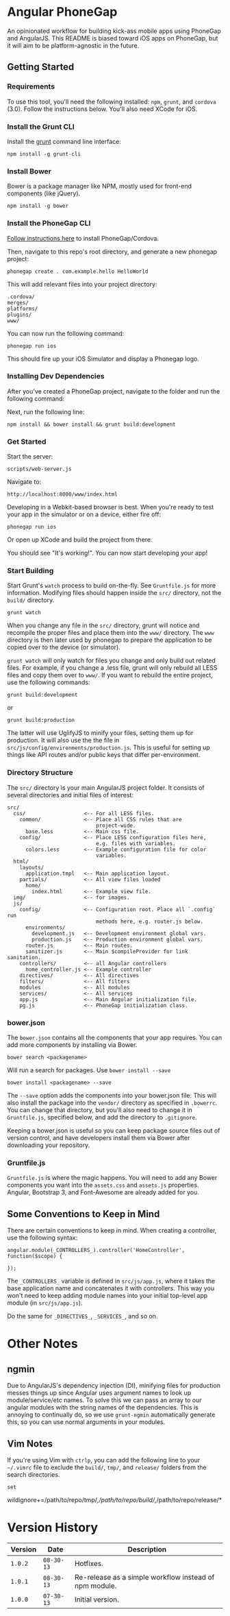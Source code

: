 # Angular PhoneGap

An opinionated workflow for building kick-ass mobile apps using
 PhoneGap and AngularJS. This README is biased toward iOS apps
 on PhoneGap, but it will aim to be platform-agnostic in the
 future.

## Getting Started

### Requirements

To use this tool, you'll need the following installed:
 `npm`, `grunt`, and `cordova` (3.0). Follow the instructions
 below. You'll also need XCode for iOS.

### Install the Grunt CLI

Install the [grunt](http://gruntjs.com) command line interface:

    npm install -g grunt-cli

### Install Bower

Bower is a package manager like NPM, mostly used for front-end
 components (like jQuery).

    npm install -g bower

### Install the PhoneGap CLI

[Follow instructions here](http://docs.phonegap.com/en/3.0.0/guide_cli_index.md.html#The%20Cordova%20Command-line%20Interface)
to install PhoneGap/Cordova.

Then, navigate to this repo's root directory, and generate a
new phonegap project:

    phonegap create . com.example.hello HelloWorld

This will add relevant files into your project directory:

    .cordova/
    merges/
    platforms/
    plugins/
    www/

You can now run the following command:

    phonegap run ios

This should fire up your iOS Simulator and display a Phonegap
logo.

### Installing Dev Dependencies

After you've created a PhoneGap project, navigate to the folder
and run the following command:

Next, run the following line:

    npm install && bower install && grunt build:development


### Get Started

Start the server:

    scripts/web-server.js

Navigate to:

    http://localhost:8000/www/index.html

Developing in a Webkit-based browser is best. When you're ready to test
your app in the simulator or on a device, either fire off:

    phonegap run ios

Or open up XCode and build the project from there. 

You should see "It's working!". You can now start developing your
app!

### Start Building

Start Grunt's `watch` process to build on-the-fly. See `Gruntfile.js`
for more information. Modifying files should happen inside the `src/`
directory, not the `build/` directory.

    grunt watch

When you change any file in the `src/` directory, grunt will notice and
recompile the proper files and place them into the `www/` directory. The
`www` directory is then later used by phonegap to prepare the
application to be copied over to the device (or simulator).

`grunt watch` will only watch for files you change and only build out
related files. For example, if you change a .less file, grunt will only
rebuild all LESS files and copy them over to `www/`. If you want to
rebuild the entire project, use the following commands:

    grunt build:development

or

    grunt build:production

The latter will use UglifyJS to minify your files, setting them up for
production. It will also use the the file in
`src/js/config/environments/production.js`. This is useful for setting
up things like API routes and/or public keys that differ
per-environment.


### Directory Structure

The `src/` directory is your main AngularJS project folder. It consists
of several directories and initial files of interest:

    src/
      css/                   <-- For all LESS files.
        common/              <-- Place all CSS rules that are
                                 project-wide.
          base.less          <-- Main css file.
        config/              <-- Place LESS configuration files here,
                                 e.g. files with variables.
          colors.less        <-- Example configuration file for color
                                 variables.
      html/
        layouts/            
          application.tmpl   <-- Main application layout.
        partials/            <-- All view files loaded
          home/
            index.html       <-- Example view file.
      img/                   <-- for images.
      js/
        config/              <-- Configuration root. Place all `.config` run
                                 methods here, e.g. router.js below.
          environments/
            development.js   <-- Development environment global vars.
            production.js    <-- Production environment global vars.
          router.js          <-- Main routes.
          sanitizer.js       <-- Main $compileProvider for link sanitation.
        controllers/         <-- all Angular controllers
          home_controller.js <-- Example controller
        directives/          <-- All directives
        filters/             <-- All filters
        modules              <-- All modules
        services/            <-- All services
        app.js               <-- Main Angular initialization file.
        pg.js                <-- PhoneGap initialization class.


### bower.json

The `bower.json` contains all the components that your app requires.
You can add more components by installing via Bower.

    bower search <packagename>

Will run a search for packages. Use `bower install --save`

    bower install <packagename> --save

The `--save` option adds the components into your bower.json file.
This will also install the package into the `vendor/` directory as
specified in `.bowerrc`. You can change that directory, but you'll
also need to change it in `Gruntfile.js`, specified below, and add
the directory to `.gitignore`.

Keeping a bower.json is useful so you can keep package source files
out of version control, and have developers install them via Bower
after downloading your repository.


### Gruntfile.js

`Gruntfile.js` is where the magic happens. You will need to add
any Bower components you want into the `assets.css` and `assets.js`
properties. Angular, Bootstrap 3, and Font-Awesome are already
added for you.


## Some Conventions to Keep in Mind

There are certain conventions to keep in mind. When creating a
controller, use the following syntax:

    angular.module(_CONTROLLERS_).controller('HomeController', function($scope) {

    });

The `_CONTROLLERS_` variable is defined in `src/js/app.js`, where it
takes the base application name and concatenates it with controllers.
This way you won't need to keep adding module names into your initial
top-level app module (in `src/js/app.js`).

Do the same for `_DIRECTIVES_`, `_SERVICES_`, and so on.


# Other Notes

## ngmin 

Due to AngularJS's dependency injection (DI), minifying files for
production messes things up since Angular uses argument names to look
up module/service/etc names. To solve this we can pass an array to our
angular modules with the string names of the dependencies. This is
annoying to continually do, so we use `grunt-ngmin` automatically
generate this, so you can use normal arguments in your modules.


## Vim Notes

If you're using Vim with `ctrlp`, you can add the following line to your
`~/.vimrc` file to exclude the `build/`, `tmp/`, and `release/` folders
from the search directories.

    set
wildignore+=/path/to/repo/tmp/*,/path/to/repo/build/*,/path/to/repo/release/*



# Version History

Version  | Date       | Description
-------- | ---------- | ------------
`1.0.2`  | `08-30-13` | Hotfixes.
`1.0.1`  | `08-30-13` | Re-release as a simple workflow instead of npm module.
`1.0.0`  | `07-30-13` | Initial version.
